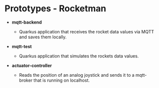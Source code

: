 # Prototypes - Rocketman

- **mqtt-backend**
    - Quarkus application that receives the rocket data values via MQTT and saves them locally.
    

- **mqtt-test**
    - Quarkus application that simulates the rockets data values.
  

- **actuator-controller**
    - Reads the position of an analog joystick and sends it to a mqtt-broker that is running on localhost. 
  